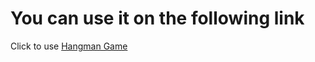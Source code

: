 # You can use it on the following link

Click to use [Hangman Game](https://imrankabir.github.io/hangman)
